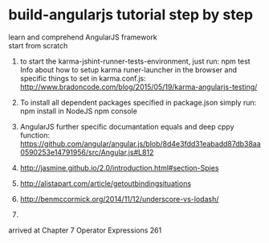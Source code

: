 # build-angularjs tutorial step by step
learn and comprehend AngularJS framework <br/>
start from scratch

1. to start the karma-jshint-runner-tests-environment, just run: npm test
Info about how to setup karma runer-launcher in the browser
and specific things to set in karma.conf.js:
http://www.bradoncode.com/blog/2015/05/19/karma-angularjs-testing/

2. To install all dependent packages specified in package.json
simply run: npm install in NodeJS npm console

3. AngularJS further specific documantation
equals and deep cppy function: https://github.com/angular/angular.js/blob/8d4e3fdd31eabadd87db38aa0590253e14791956/src/Angular.js#L812

1. http://jasmine.github.io/2.0/introduction.html#section-Spies
2. http://alistapart.com/article/getoutbindingsituations
3. http://benmccormick.org/2014/11/12/underscore-vs-lodash/
4. 

arrived at Chapter 7 Operator Expressions 261